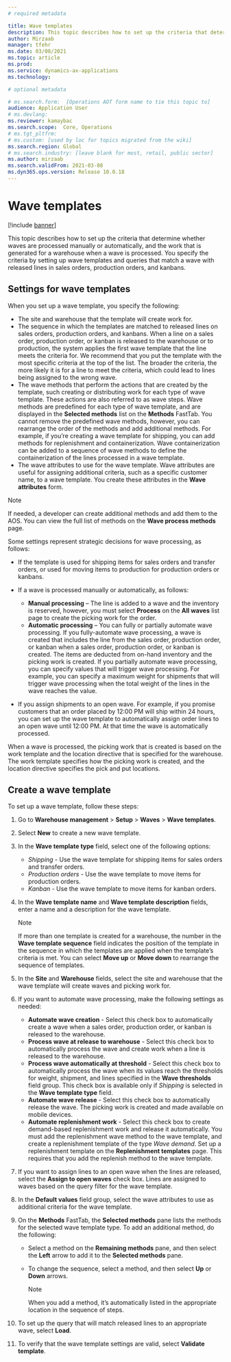 ```yaml
---
# required metadata

title: Wave templates
description: This topic describes how to set up the criteria that determine whether waves are processed manually or automatically, and the work that is generated for a warehouse when a wave is processed.
author: Mirzaab
manager: tfehr
ms.date: 03/08/2021
ms.topic: article
ms.prod: 
ms.service: dynamics-ax-applications
ms.technology: 

# optional metadata

# ms.search.form:  [Operations AOT form name to tie this topic to]
audience: Application User
# ms.devlang: 
ms.reviewer: kamaybac
ms.search.scope:  Core, Operations
# ms.tgt_pltfrm: 
# ms.custom: [used by loc for topics migrated from the wiki]
ms.search.region: Global
# ms.search.industry: [leave blank for most, retail, public sector]
ms.author: mirzaab
ms.search.validFrom: 2021-03-08
ms.dyn365.ops.version: Release 10.0.18
---
```


# Wave templates

[!include [banner](../includes/banner.md)]

This topic describes how to set up the criteria that determine whether waves are processed manually or automatically, and the work that is generated for a warehouse when a wave is processed. You specify the criteria by setting up wave templates and queries that match a wave with released lines in sales orders, production orders, and kanbans.

## Settings for wave templates

When you set up a wave template, you specify the following:

- The site and warehouse that the template will create work for.
- The sequence in which the templates are matched to released lines on sales orders, production orders, and kanbans. When a line on a sales order, production order, or kanban is released to the warehouse or to production, the system applies the first wave template that the line meets the criteria for. We recommend that you put the template with the most specific criteria at the top of the list. The broader the criteria, the more likely it is for a line to meet the criteria, which could lead to lines being assigned to the wrong wave.
- The wave methods that perform the actions that are created by the template, such creating or distributing work for each type of wave template. These actions are also referred to as wave steps. Wave methods are predefined for each type of wave template, and are displayed in the **Selected methods** list on the **Methods** FastTab. You cannot remove the predefined wave methods, however, you can rearrange the order of the methods and add additional methods. For example, if you’re creating a wave template for shipping, you can add methods for replenishment and containerization. Wave containerization can be added to a sequence of wave methods to define the containerization of the lines processed in a wave template.
- The wave attributes to use for the wave template. Wave attributes are useful for assigning additional criteria, such as a specific customer name, to a wave template. You create these attributes in the **Wave attributes** form.

> [!NOTE]
> If needed, a developer can create additional methods and add them to the AOS. You can view the full list of methods on the **Wave process methods** page.

Some settings represent strategic decisions for wave processing, as follows:

- If the template is used for shipping items for sales orders and transfer orders, or used for moving items to production for production orders or kanbans.
- If a wave is processed manually or automatically, as follows:

  - **Manual processing** – The line is added to a wave and the inventory is reserved, however, you must select **Process** on the **All waves** list page to create the picking work for the order.
  - **Automatic processing** – You can fully or partially automate wave processing. If you fully-automate wave processing, a wave is created that includes the line from the sales order, production order, or kanban when a sales order, production order, or kanban is created. The items are deducted from on-hand inventory and the picking work is created. If you partially automate wave processing, you can specify values that will trigger wave processing. For example, you can specify a maximum weight for shipments that will trigger wave processing when the total weight of the lines in the wave reaches the value.

- If you assign shipments to an open wave. For example, if you promise customers that an order placed by 12:00 PM will ship within 24 hours, you can set up the wave template to automatically assign order lines to an open wave until 12:00 PM. At that time the wave is automatically processed.

When a wave is processed, the picking work that is created is based on the work template and the location directive that is specified for the warehouse. The work template specifies how the picking work is created, and the location directive specifies the pick and put locations.

## Create a wave template

To set up a wave template, follow these steps:

1. Go to **Warehouse management** \> **Setup** \> **Waves** \> **Wave templates**.
1. Select **New** to create a new wave template.
1. In the **Wave template type** field, select one of the following options:

    - *Shipping* - Use the wave template for shipping items for sales orders and transfer orders.
    - *Production orders* - Use the wave template to move items for production orders.
    - *Kanban* - Use the wave template to move items for kanban orders.

1. In the **Wave template name** and **Wave template description** fields, enter a name and a description for the wave template.

    > [!NOTE]
    > If more than one template is created for a warehouse, the number in the **Wave template sequence** field indicates the position of the template in the sequence in which the templates are applied when the template’s criteria is met. You can select **Move up** or **Move down** to rearrange the sequence of templates.

1. In the **Site** and **Warehouse** fields, select the site and warehouse that the wave template will create waves and picking work for.
1. If you want to automate wave processing, make the following settings as needed:

    - **Automate wave creation** - Select this check box to automatically create a wave when a sales order, production order, or kanban is released to the warehouse.
    - **Process wave at release to warehouse** - Select this check box to automatically process the wave and create work when a line is released to the warehouse.
    - **Process wave automatically at threshold** - Select this check box to automatically process the wave when its values reach the thresholds for weight, shipment, and lines specified in the **Wave thresholds** field group. This check box is available only if *Shipping* is selected in the **Wave template type** field.
    - **Automate wave release** - Select this check box to automatically release the wave. The picking work is created and made available on mobile devices.
    - **Automate replenishment work** - Select this check box to create demand-based replenishment work and release it automatically. You must add the replenishment wave method to the wave template, and create a replenishment template of the type *Wave demand*. Set up a replenishment template on the **Replenishment templates** page. This requires that you add the replenish method to the wave template.

1. If you want to assign lines to an open wave when the lines are released, select the **Assign to open waves** check box. Lines are assigned to waves based on the query filter for the wave template.
1. In the **Default values** field group, select the wave attributes to use as additional criteria for the wave template.
1. On the **Methods** FastTab, the **Selected methods** pane lists the methods for the selected wave template type. To add an additional method, do the following:

    - Select a method on the **Remaining methods** pane, and then select the **Left** arrow to add it to the **Selected methods** pane.
    - To change the sequence, select a method, and then select **Up** or **Down** arrows.

        > [!NOTE]
        > When you add a method, it’s automatically listed in the appropriate location in the sequence of steps.

1. To set up the query that will match released lines to an appropriate wave, select **Load**.
1. To verify that the wave template settings are valid, select **Validate template**.
